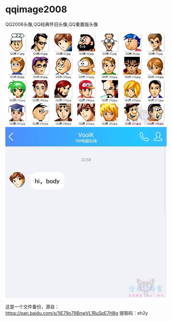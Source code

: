 # qqimage2008
QQ2008头像,QQ经典怀旧头像,QQ重置版头像

![image](https://github.com/edifierdrew/qqimage2008/blob/main/20181216230603.jpg)
![image](https://github.com/edifierdrew/qqimage2008/blob/main/20181216230341.jpg)



这是一个文件备份，源自：https://pan.baidu.com/s/1jE79o79BnwVL1RuSpE7H8g 提取码：eh2y


